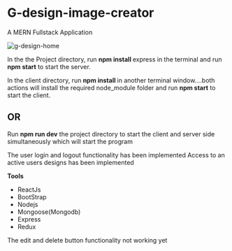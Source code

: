 # G-design-image-creator
A MERN Fullstack Application 

![g-design-home](https://user-images.githubusercontent.com/82173296/172152634-7218980a-1f35-4df2-829e-38f3be1da693.PNG)

In the the Project directory, run <strong>npm install </strong> express in the terminal and run <strong>npm start</strong> to start the server.

In the client directory, run <strong>npm install </strong> in another terminal window....both actions will install the required node_module folder and run <strong>npm start</strong> to  start the client.

<h2>OR</h2>

Run <strong>npm run dev</strong> the project directory to start the client and server side simultaneously which will start the program


The user login and logout functionality has been implemented
Access to an active users designs has been implemented

<strong>Tools</strong>
<ul>
    <li>ReactJs</li>
    <li>BootStrap</li>
    <li>Nodejs</li>
    <li>Mongoose(Mongodb)</li>
    <li>Express</li>
    <li>Redux</li>
</ul>




The edit and delete button functionality not working yet

